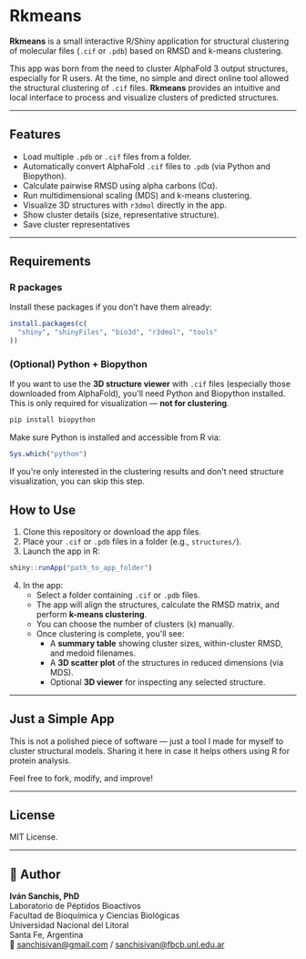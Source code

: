 # Rkmeans

**Rkmeans** is a small interactive R/Shiny application for structural clustering of molecular files (`.cif` or `.pdb`) based on RMSD and k-means clustering.

This app was born from the need to cluster AlphaFold 3 output structures, especially for R users. At the time, no simple and direct online tool allowed the structural clustering of `.cif` files. **Rkmeans** provides an intuitive and local interface to process and visualize clusters of predicted structures.

---

## Features

- Load multiple `.pdb` or `.cif` files from a folder.
- Automatically convert AlphaFold `.cif` files to `.pdb` (via Python and Biopython).
- Calculate pairwise RMSD using alpha carbons (Cα).
- Run multidimensional scaling (MDS) and k-means clustering.
- Visualize 3D structures with `r3dmol` directly in the app.
- Show cluster details (size, representative structure).
- Save cluster representatives

---

## Requirements

### R packages

Install these packages if you don’t have them already:

```r
install.packages(c(
  "shiny", "shinyFiles", "bio3d", "r3dmol", "tools"
))
```

### (Optional) Python + Biopython

If you want to use the **3D structure viewer** with `.cif` files (especially those downloaded from AlphaFold), you'll need Python and Biopython installed. This is only required for visualization — **not for clustering**.

```bash
pip install biopython
```

Make sure Python is installed and accessible from R via:

```r
Sys.which("python")
```

If you're only interested in the clustering results and don't need structure visualization, you can skip this step.

## How to Use

1. Clone this repository or download the app files.
2. Place your `.cif` or `.pdb` files in a folder (e.g., `structures/`).
3. Launch the app in R:

```r
shiny::runApp("path_to_app_folder")
```

4. In the app:
   - Select a folder containing `.cif` or `.pdb` files.
   - The app will align the structures, calculate the RMSD matrix, and perform **k-means clustering**.
   - You can choose the number of clusters (`k`) manually.
   - Once clustering is complete, you'll see:
     - A **summary table** showing cluster sizes, within-cluster RMSD, and medoid filenames.
     - A **3D scatter plot** of the structures in reduced dimensions (via MDS).
     - Optional **3D viewer** for inspecting any selected structure.

---

## Just a Simple App

This is not a polished piece of software — just a tool I made for myself to cluster structural models. Sharing it here in case it helps others using R for protein analysis.

Feel free to fork, modify, and improve!

---

## License

MIT License.

---

## 👤 Author

**Iván Sanchis, PhD**  
Laboratorio de Péptidos Bioactivos  
Facultad de Bioquímica y Ciencias Biológicas  
Universidad Nacional del Litoral  
Santa Fe, Argentina  
📧 sanchisivan@gmail.com / sanchisivan@fbcb.unl.edu.ar
